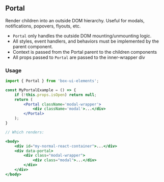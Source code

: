 ## Portal

Render children into an outside DOM hierarchy. Useful for modals, notifications, popovers, flyouts,
etc.

* `Portal` only handles the outside DOM mounting/unmounting logic.
* All styles, event handlers, and behaviors must be implemented by the parent component.
* Context is passed from the Portal parent to the children components
* All props passed to `Portal` are passed to the inner-wrapper div

### Usage

```jsx
import { Portal } from 'box-ui-elements';

const MyPortalExample = () => {
    if (!this.props.isOpen) return null;
    return (
        <Portal className='modal-wrapper'>
            <div className='modal'>...</div>
        </Portal>
    );
}

// Which renders:

<body>
    <div id="my-normal-react-container">...</div>
    <div data-portal>
        <div class="modal-wrapper">
            <div class="modal">...</div>
        </div>
    </div>
</body>
```
